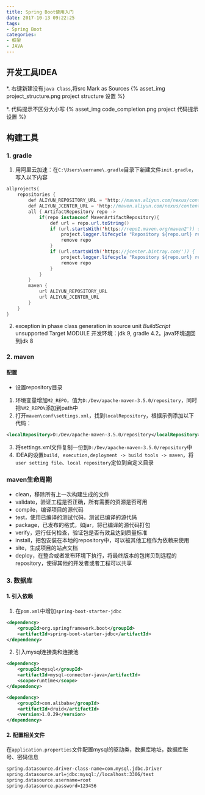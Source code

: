 ```yaml
---
title: Spring Boot使用入门
date: 2017-10-13 09:22:25
tags:
- Spring Boot
categories:
- 框架
- JAVA
---
```


## 开发工具IDEA
*. 右键新建没有`java Class`,将src Mark as Sources
{% asset_img project_structure.png project structure 设置 %}

*. 代码提示不区分大小写
{% asset_img code_completion.png project 代码提示 设置 %}

## 构建工具
### 1. gradle
1. 用阿里云加速：在`C:\Users\uername\.gradle`目录下新建文件`init.gradle`，写入以下内容
```java
allprojects{
    repositories {
        def ALIYUN_REPOSITORY_URL = 'http://maven.aliyun.com/nexus/content/groups/public'
        def ALIYUN_JCENTER_URL = 'http://maven.aliyun.com/nexus/content/repositories/jcenter'
        all { ArtifactRepository repo ->
            if(repo instanceof MavenArtifactRepository){
                def url = repo.url.toString()
                if (url.startsWith('https://repo1.maven.org/maven2')) {
                    project.logger.lifecycle "Repository ${repo.url} replaced by $ALIYUN_REPOSITORY_URL."
                    remove repo
                }
                if (url.startsWith('https://jcenter.bintray.com/')) {
                    project.logger.lifecycle "Repository ${repo.url} replaced by $ALIYUN_JCENTER_URL."
                    remove repo
                }
            }
        }
        maven {
            url ALIYUN_REPOSITORY_URL
            url ALIYUN_JCENTER_URL
        }
    }
}
```

2. exception in phase class generation in source unit _BuildScript_ unsupported Target MODULE
开发环境：jdk 9, gradle 4.2。java环境退回到jdk 8

### 2. maven
#### 配置
* 设置repository目录
1. 环境变量增加`M2_REPO`，值为`D:/Dev/apache-maven-3.5.0/repository`，同时把`%M2_REPO%`添加到path中
2. 打开`maven\conf\settings.xml`，找到`localRepository`，根据示例添加以下代码：
```xml
<localRepository>D:/Dev/apache-maven-3.5.0/repository</localRepository>
```
3. 将settings.xml文件复制一份到`D:/Dev/apache-maven-3.5.0/repository`中
4. IDEA的设置`build, execution,deployment -> build tools -> maven`，将`user setting file`、`local repository`定位到自定义目录

### maven生命周期
* clean，移除所有上一次构建生成的文件
* validate，验证工程是否正确，所有需要的资源是否可用
* compile，编译项目的源代码
* test，使用已编译的测试代码，测试已编译的源代码
* package，已发布的格式，如jar，将已编译的源代码打包
* verify，运行任何检查，验证包是否有效且达到质量标准
* install，把包安装在本地的repository中，可以被其他工程作为依赖来使用
* site，生成项目的站点文档
* deploy，在整合或者发布环境下执行，将最终版本的包拷贝到远程的repository，使得其他的开发者或者工程可以共享

### 3. 数据库
#### 1. 引入依赖
1. 在`pom.xml`中增加`spring-boot-starter-jdbc`
```xml
<dependency>
    <groupId>org.springframework.boot</groupId>
    <artifactId>spring-boot-starter-jdbc</artifactId>
</dependency>
```
2. 引入mysql连接类和连接池
```xml
<dependency>
    <groupId>mysql</groupId>
    <artifactId>mysql-connector-java</artifactId>
    <scope>runtime</scope>
</dependency>

<dependency>
    <groupId>com.alibaba</groupId>
    <artifactId>druid</artifactId>
    <version>1.0.29</version>
</dependency>
```

#### 2. 配置相关文件
在`application.properties`文件配置mysql的驱动类，数据库地址，数据库账号、密码信息
```xml
spring.datasource.driver-class-name=com.mysql.jdbc.Driver
spring.datasource.url=jdbc:mysql://localhost:3306/test
spring.datasource.username=root
spring.datasource.password=123456
```